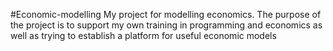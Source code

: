 #Economic-modelling
My project for modelling economics. The purpose of the project is to support my own training in programming and economics as well as trying to establish a platform for useful economic models
